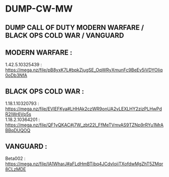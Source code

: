 # DUMP-CW-MW
DUMP CALL OF DUTY MODERN WARFARE / BLACK OPS COLD WAR / VANGUARD
---------------------------------------------------------------------------

MODERN WARFARE : 
-------------------------
1.42.5.10325439 : https://mega.nz/file/pB8yxK7L#bpkZjugSE_OqWRyXmunFc9BeEv5iVDYOIiq0oDb3NfA


BLACK OPS COLD WAR : 
-------------------------
1.18.1.10320793 : https://mega.nz/file/EVlEFKya#LHHAk2czWR9onUA2vLEXLHY2zizPLHwPdR2lWr6Vp5s <br>
1.18.2.10364201 : https://mega.nz/file/QF1yQKAC#j7W_zbt22l_FfMeTVmvAS9TZNp9rRYu1MrABBqDUQOQ


VANGUARD : 
-------------------------
Beta002 : https://mega.nz/file/IA1WharJ#aFLdHmBTibq4JCdvIoiiTXofdwMgZhT5ZMqr8CLzMDE
